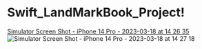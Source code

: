 # Swift_LandMarkBook_Project!
[Simulator Screen Shot - iPhone 14 Pro - 2023-03-18 at 14 26 35](https://user-images.githubusercontent.com/76806086/226102388-6b6b25e5-e3dc-4ef5-ae03-19fdad34bae0.png)
![Simulator Screen Shot - iPhone 14 Pro - 2023-03-18 at 14 27 18](https://user-images.githubusercontent.com/76806086/226102418-c8cfcbf5-792f-4b06-872a-f39977519fca.png)
